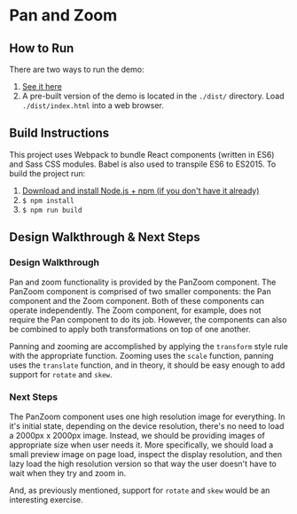 # Pan and Zoom

## How to Run

There are two ways to run the demo:

1. [See it here](https://peterwlee.com/pan-and-zoom/index.html)
2. A pre-built version of the demo is located in the `./dist/` directory. Load `./dist/index.html` into a web browser.

## Build Instructions

This project uses Webpack to bundle React components (written in ES6) and Sass CSS modules. Babel is also used to transpile ES6 to ES2015. To build the project run:

1. [Download and install Node.js + npm (if you don't have it already)](https://nodejs.org/en/)
2. `$ npm install`
3. `$ npm run build`

## Design Walkthrough & Next Steps

### Design Walkthrough

Pan and zoom functionality is provided by the PanZoom component. The PanZoom component is comprised of two smaller components: the Pan component and the Zoom component. Both of these components can operate independently. The Zoom component, for example, does not require the Pan component to do its job. However, the components can also be combined to apply both transformations on top of one another.

Panning and zooming are accomplished by applying the `transform` style rule with the appropriate function. Zooming uses the `scale` function, panning uses the `translate` function, and in theory, it should be easy enough to add support for `rotate` and `skew`.

### Next Steps

The PanZoom component uses one high resolution image for everything. In it's initial state, depending on the device resolution, there's no need to load a 2000px x 2000px image. Instead, we should be providing images of appropriate size when user needs it. More specifically, we should load a small preview image on page load, inspect the display resolution, and then lazy load the high resolution version so that way the user doesn't have to wait when they try and zoom in.

And, as previously mentioned, support for `rotate` and `skew` would be an interesting exercise.
